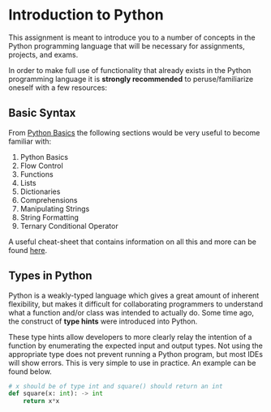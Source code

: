 # Introduction to Python
This assignment is meant to introduce you to a number of 
concepts in the Python programming language that will be necessary for 
assignments, projects, and exams.

In order to make full use of functionality that already exists in 
the Python programming language it is **strongly recommended** 
to peruse/familiarize oneself with a few resources:

## Basic Syntax
From [Python Basics](https://www.pythoncheatsheet.org/#Python-Basics) the
following sections would be very useful to become familiar with:

1. Python Basics
2. Flow Control
3. Functions
4. Lists
5. Dictionaries
6. Comprehensions
7. Manipulating Strings
8. String Formatting
9. Ternary Conditional Operator

A useful cheat-sheet that contains information on all this and more 
can be found [here](https://github.com/ehmatthes/pcc/releases/download/v1.0.0/beginners_python_cheat_sheet_pcc_all.pdf).

## Types in Python
Python is a weakly-typed language which gives a great amount of inherent 
flexibility, but makes it difficult for collaborating programmers to understand
what a function and/or class was intended to actually do. Some time ago, 
the construct of **type hints** were introduced into Python. 

These type hints allow developers to more clearly relay the intention of 
a function by enumerating the expected input and output types. 
Not using the appropriate type does not prevent running a Python program, 
but most IDEs will show errors. This is very simple to use in practice. An 
example can be found below.

```Python
# x should be of type int and square() should return an int
def square(x: int): -> int
    return x*x
```